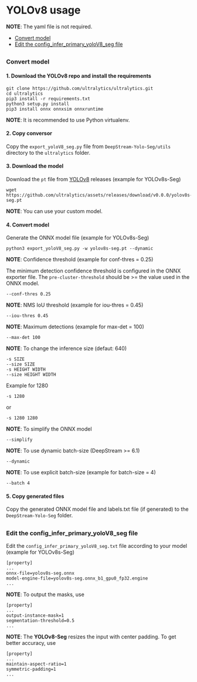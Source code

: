 # YOLOv8 usage

**NOTE**: The yaml file is not required.

* [Convert model](#convert-model)
* [Edit the config_infer_primary_yoloV8_seg file](#edit-the-config_infer_primary_yolov8_seg-file)

##

### Convert model

#### 1. Download the YOLOv8 repo and install the requirements

```
git clone https://github.com/ultralytics/ultralytics.git
cd ultralytics
pip3 install -r requirements.txt
python3 setup.py install
pip3 install onnx onnxsim onnxruntime
```

**NOTE**: It is recommended to use Python virtualenv.

#### 2. Copy conversor

Copy the `export_yoloV8_seg.py` file from `DeepStream-Yolo-Seg/utils` directory to the `ultralytics` folder.

#### 3. Download the model

Download the `pt` file from [YOLOv8](https://github.com/ultralytics/assets/releases/) releases (example for YOLOv8s-Seg)

```
wget https://github.com/ultralytics/assets/releases/download/v0.0.0/yolov8s-seg.pt
```

**NOTE**: You can use your custom model.

#### 4. Convert model

Generate the ONNX model file (example for YOLOv8s-Seg)

```
python3 export_yoloV8_seg.py -w yolov8s-seg.pt --dynamic
```

**NOTE**: Confidence threshold (example for conf-thres = 0.25)

The minimum detection confidence threshold is configured in the ONNX exporter file. The `pre-cluster-threshold` should be >= the value used in the ONNX model.

```
--conf-thres 0.25
```

**NOTE**: NMS IoU threshold (example for iou-thres = 0.45)

```
--iou-thres 0.45
```

**NOTE**: Maximum detections (example for max-det = 100)

```
--max-det 100
```

**NOTE**: To change the inference size (defaut: 640)

```
-s SIZE
--size SIZE
-s HEIGHT WIDTH
--size HEIGHT WIDTH
```

Example for 1280

```
-s 1280
```

or

```
-s 1280 1280
```

**NOTE**: To simplify the ONNX model

```
--simplify
```

**NOTE**: To use dynamic batch-size (DeepStream >= 6.1)

```
--dynamic
```

**NOTE**: To use explicit batch-size (example for batch-size = 4)

```
--batch 4
```

#### 5. Copy generated files

Copy the generated ONNX model file and labels.txt file (if generated) to the `DeepStream-Yolo-Seg` folder.

##

### Edit the config_infer_primary_yoloV8_seg file

Edit the `config_infer_primary_yoloV8_seg.txt` file according to your model (example for YOLOv8s-Seg)

```
[property]
...
onnx-file=yolov8s-seg.onnx
model-engine-file=yolov8s-seg.onnx_b1_gpu0_fp32.engine
...
```

**NOTE**: To output the masks, use

```
[property]
...
output-instance-mask=1
segmentation-threshold=0.5
...
```

**NOTE**: The **YOLOv8-Seg** resizes the input with center padding. To get better accuracy, use

```
[property]
...
maintain-aspect-ratio=1
symmetric-padding=1
...
```
